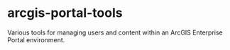 # arcgis-portal-tools
Various tools for managing users and content within an ArcGIS Enterprise Portal environment.
